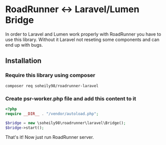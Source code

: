 # RoadRunner <-> Laravel/Lumen Bridge

In order to Laravel and Lumen work properly with RoadRunner you have to use this library. Without it Laravel not reseting
some components and can end up with bugs.

## Installation

### Require this library using composer

`composer req soheily98/roadrunner-laravel`

### Create psr-worker.php file and add this content to it

```php
<?php
require __DIR__ . "/vendor/autoload.php";

$bridge = new \soheily98\roadrunner\laravel\Bridge();
$bridge->start();
```

That's it! Now just run RoadRunner server.
